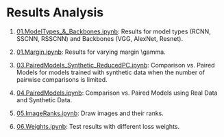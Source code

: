# Results Analysis



1. [01.ModelTypes_&_Backbones.ipynb](01.ModelTypes_&_Backbones.ipynb): Results for model types (RCNN, SSCNN, RSSCNN) and Backbones (VGG, AlexNet, Resnet).

2. [01.Margin.ipynb](01.Margin.ipynb): Results for varying margin \gamma.

3. [03.PairedModels_Synthetic_ReducedPC.ipynb](03.PairedModels_Synthetic_ReducedPC.ipynb): Comparison vs. Paired Models for models trained with synthetic data when the number of pairwise comparisons is limited.

4. [04.PairedModels.ipynb](04.PairedModels.ipynb): Comparison vs. Paired Models using Real Data and Synthetic Data.

5. [05.ImageRanks.ipynb](05.ImageRanks.ipynb): Draw images and their ranks.

6. [06.Weights.ipynb](06.Weights.ipynb): Test results with different loss weights.

